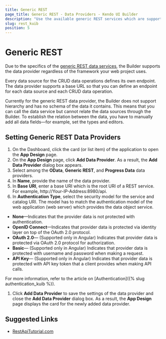 ```yaml
---
title: Generic REST
page_title: Generic REST - Data Providers - Kendo UI Builder
description: "Use the available generic REST services which are supported by the Kendo UI Builder tool for creating and managing Angular and AngularJS-based web applications."
slug: rest_kuib
position: 5
---
```


# Generic REST

Due to the specifics of the [generic REST data services](http://www.restapitutorial.com/lessons/whatisrest.html), the Builder supports the data provider regardless of the framework your web project uses.

Every data source for the CRUD data operations defines its own endpoint. The data provider supports a base URL so that you can define an endpoint for each data source and each CRUD data operation.

Currently for the generic REST data provider, the Builder does not support hierarchy and has no schema of the data it contains. This means that you can call the data service but cannot relate the data sources through the Builder. To establish the relation between the data, you have to manually add all data fields&mdash;for example, set the types and editors.

## Setting Generic REST Data Providers

1. On the Dashboard, click the card (or list item) of the application to open the **App Design** page.
1. On the **App Design** page, click **Add Data Provider**. As a result, the **Add Data Provider** dialog box appears.
1. Select among the **OData**, **Generic REST**, and **Progress Data** data providers.
1. In **Name**, provide the name of the data provider.
1. In **Base URI**, enter a base URI which is the root URI of a REST service. For example, http://Your-IP-Address:8980/api.
1. In **Authentication Type**, select the security model for the service and catalog URI. The model has to match the authentication model of the web application (web server) which provides the data object service.

  * **None**&mdash;Indicates that the provider data is not protected with authentication.
  * **OpenID Connect**&mdash;Indicates that provider data is protected via identity layer on top of the OAuth 2.0 protocol.
  * **OAuth 2.0**&mdash; (Supported only in Angular) Indicates that provider data is protected via OAuth 2.0 protocol for authorization.
  * **Basic**&mdash; (Supported only in Angular) Indicates that provider data is protected with username and password when making a request.
  * **API Key**&mdash; (Supported only in Angular) Indicates that provider data is protected with API key token that a client provides when making API calls.

  For more information, refer to the article on [Authentication]({% slug authentication_kuib %}).

1. Click **Add Data Provider** to save the settings of the data provider and close the **Add Data Provider** dialog box. As a result, the **App Design** page displays the card for the newly added data provider.

## Suggested Links

* [RestApiTutorial.com](http://www.restapitutorial.com/lessons/whatisrest.html)
